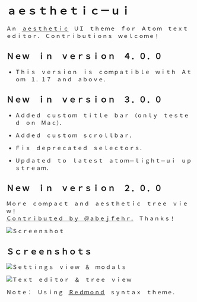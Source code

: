 # ａｅｓｔｈｅｔｉｃ－ｕｉ

Ａｎ　[ａｅｓｔｈｅｔｉｃ](http://knowyourmeme.com/memes/aesthetic)　ＵＩ　ｔｈｅｍｅ　ｆｏｒ　Ａｔｏｍ　ｔｅｘｔ　ｅｄｉｔｏｒ．　Ｃｏｎｔｒｉｂｕｔｉｏｎｓ　ｗｅｌｃｏｍｅ！

## Ｎｅｗ　ｉｎ　ｖｅｒｓｉｏｎ　４．０．０

- Ｔｈｉｓ　ｖｅｒｓｉｏｎ　ｉｓ　ｃｏｍｐａｔｉｂｌｅ　ｗｉｔｈ　Ａｔｏｍ　１．１７　ａｎｄ　ａｂｏｖｅ．

## Ｎｅｗ　ｉｎ　ｖｅｒｓｉｏｎ　３．０．０

- Ａｄｄｅｄ　ｃｕｓｔｏｍ　ｔｉｔｌｅ　ｂａｒ　（ｏｎｌｙ　ｔｅｓｔｅｄ　ｏｎ　Ｍａｃ）．

- Ａｄｄｅｄ　ｃｕｓｔｏｍ　ｓｃｒｏｌｌｂａｒ．

- Ｆｉｘ　ｄｅｐｒｅｃａｔｅｄ　ｓｅｌｅｃｔｏｒｓ．

- Ｕｐｄａｔｅｄ　ｔｏ　ｌａｔｅｓｔ　ａｔｏｍ－ｌｉｇｈｔ－ｕｉ　ｕｐｓｔｒｅａｍ．


## Ｎｅｗ　ｉｎ　ｖｅｒｓｉｏｎ　２．０．０

Ｍｏｒｅ　ｃｏｍｐａｃｔ　ａｎｄ　ａｅｓｔｈｅｔｉｃ　ｔｒｅｅ　ｖｉｅｗ！<br>[Ｃｏｎｔｒｉｂｕｔｅｄ　ｂｙ　＠ａｂｅｊｆｅｈｒ．](https://github.com/dtinth/atom-aesthetic-ui/pull/4)　Ｔｈａｎｋｓ！

![Ｓｃｒｅｅｎｓｈｏｔ](http://i.imgur.com/455A2im.png)


## Ｓｃｒｅｅｎｓｈｏｔｓ

![Ｓｅｔｔｉｎｇｓ　ｖｉｅｗ　＆　ｍｏｄａｌｓ](http://i.imgur.com/MjX2xqw.png)

![Ｔｅｘｔ　ｅｄｉｔｏｒ　＆　ｔｒｅｅ　ｖｉｅｗ](http://i.imgur.com/zHObmye.png)

Ｎｏｔｅ：　Ｕｓｉｎｇ　[Ｒｅｄｍｏｎｄ](https://atom.io/themes/redmond-syntax)　ｓｙｎｔａｘ　ｔｈｅｍｅ．
